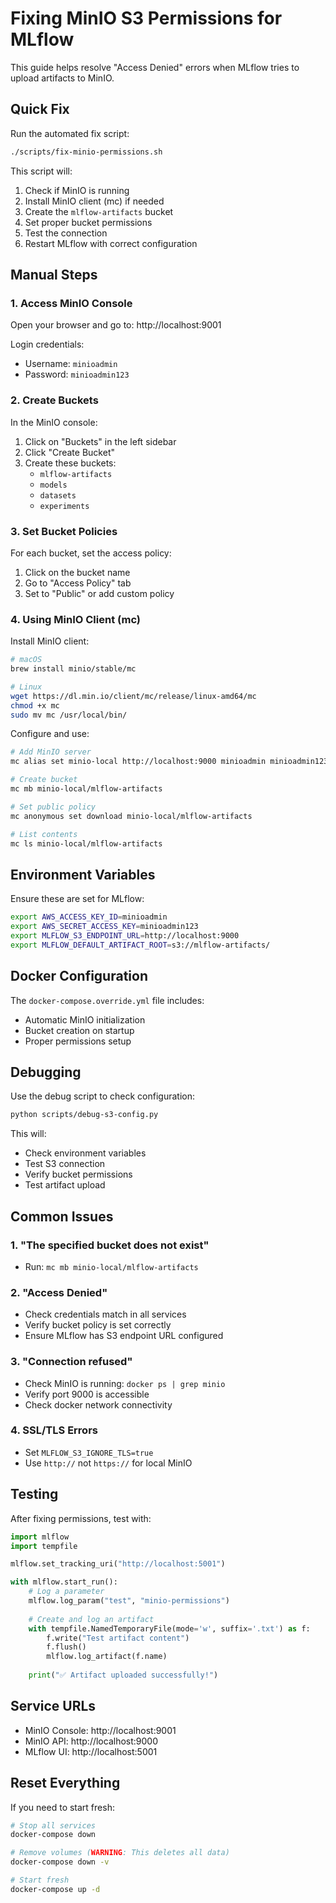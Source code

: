 # Fixing MinIO S3 Permissions for MLflow

This guide helps resolve "Access Denied" errors when MLflow tries to upload artifacts to MinIO.

## Quick Fix

Run the automated fix script:

```bash
./scripts/fix-minio-permissions.sh
```

This script will:
1. Check if MinIO is running
2. Install MinIO client (mc) if needed
3. Create the `mlflow-artifacts` bucket
4. Set proper bucket permissions
5. Test the connection
6. Restart MLflow with correct configuration

## Manual Steps

### 1. Access MinIO Console

Open your browser and go to: http://localhost:9001

Login credentials:
- Username: `minioadmin`
- Password: `minioadmin123`

### 2. Create Buckets

In the MinIO console:
1. Click on "Buckets" in the left sidebar
2. Click "Create Bucket"
3. Create these buckets:
   - `mlflow-artifacts`
   - `models`
   - `datasets`
   - `experiments`

### 3. Set Bucket Policies

For each bucket, set the access policy:
1. Click on the bucket name
2. Go to "Access Policy" tab
3. Set to "Public" or add custom policy

### 4. Using MinIO Client (mc)

Install MinIO client:
```bash
# macOS
brew install minio/stable/mc

# Linux
wget https://dl.min.io/client/mc/release/linux-amd64/mc
chmod +x mc
sudo mv mc /usr/local/bin/
```

Configure and use:
```bash
# Add MinIO server
mc alias set minio-local http://localhost:9000 minioadmin minioadmin123

# Create bucket
mc mb minio-local/mlflow-artifacts

# Set public policy
mc anonymous set download minio-local/mlflow-artifacts

# List contents
mc ls minio-local/mlflow-artifacts
```

## Environment Variables

Ensure these are set for MLflow:

```bash
export AWS_ACCESS_KEY_ID=minioadmin
export AWS_SECRET_ACCESS_KEY=minioadmin123
export MLFLOW_S3_ENDPOINT_URL=http://localhost:9000
export MLFLOW_DEFAULT_ARTIFACT_ROOT=s3://mlflow-artifacts/
```

## Docker Configuration

The `docker-compose.override.yml` file includes:
- Automatic MinIO initialization
- Bucket creation on startup
- Proper permissions setup

## Debugging

Use the debug script to check configuration:

```bash
python scripts/debug-s3-config.py
```

This will:
- Check environment variables
- Test S3 connection
- Verify bucket permissions
- Test artifact upload

## Common Issues

### 1. "The specified bucket does not exist"
- Run: `mc mb minio-local/mlflow-artifacts`

### 2. "Access Denied"
- Check credentials match in all services
- Verify bucket policy is set correctly
- Ensure MLflow has S3 endpoint URL configured

### 3. "Connection refused"
- Check MinIO is running: `docker ps | grep minio`
- Verify port 9000 is accessible
- Check docker network connectivity

### 4. SSL/TLS Errors
- Set `MLFLOW_S3_IGNORE_TLS=true`
- Use `http://` not `https://` for local MinIO

## Testing

After fixing permissions, test with:

```python
import mlflow
import tempfile

mlflow.set_tracking_uri("http://localhost:5001")

with mlflow.start_run():
    # Log a parameter
    mlflow.log_param("test", "minio-permissions")
    
    # Create and log an artifact
    with tempfile.NamedTemporaryFile(mode='w', suffix='.txt') as f:
        f.write("Test artifact content")
        f.flush()
        mlflow.log_artifact(f.name)
    
    print("✅ Artifact uploaded successfully!")
```

## Service URLs

- MinIO Console: http://localhost:9001
- MinIO API: http://localhost:9000
- MLflow UI: http://localhost:5001

## Reset Everything

If you need to start fresh:

```bash
# Stop all services
docker-compose down

# Remove volumes (WARNING: This deletes all data)
docker-compose down -v

# Start fresh
docker-compose up -d
```